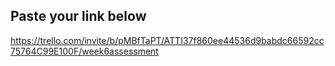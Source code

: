 ## Paste your link below


https://trello.com/invite/b/pMBfTaPT/ATTI37f860ee44536d9babdc66592cc75764C99E100F/week6assessment